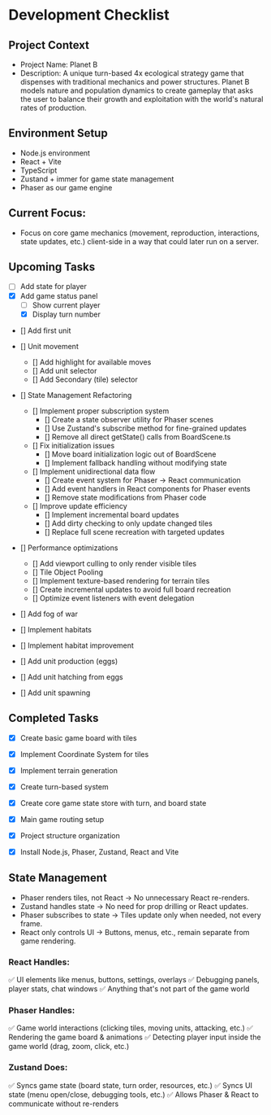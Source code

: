 # Development Checklist

## Project Context
- Project Name: Planet B
- Description: A unique turn-based 4x ecological strategy game that dispenses with traditional mechanics and power structures. Planet B models nature and population dynamics to create gameplay that asks the user to balance their growth and exploitation with the world's natural rates of production. 

## Environment Setup
- Node.js environment
- React + Vite
- TypeScript
- Zustand + immer for game state management
- Phaser as our game engine

## Current Focus:
- Focus on core game mechanics (movement, reproduction, interactions, state updates, etc.) client-side in a way that could later run on a server. 

## Upcoming Tasks
- [ ] Add state for player
- [x] Add game status panel
  - [ ] Show current player
  - [x] Display turn number
- [] Add first unit
- [] Unit movement
  - [] Add highlight for available moves
  - [] Add unit selector
  - [] Add Secondary (tile) selector


- [] State Management Refactoring
  - [] Implement proper subscription system
    - [] Create a state observer utility for Phaser scenes
    - [] Use Zustand's subscribe method for fine-grained updates
    - [] Remove all direct getState() calls from BoardScene.ts
  - [] Fix initialization issues
    - [] Move board initialization logic out of BoardScene
    - [] Implement fallback handling without modifying state
  - [] Implement unidirectional data flow
    - [] Create event system for Phaser → React communication
    - [] Add event handlers in React components for Phaser events
    - [] Remove state modifications from Phaser code
  - [] Improve update efficiency
    - [] Implement incremental board updates 
    - [] Add dirty checking to only update changed tiles
    - [] Replace full scene recreation with targeted updates
    
- [] Performance optimizations
  - [] Add viewport culling to only render visible tiles
  - [] Tile Object Pooling
  - [] Implement texture-based rendering for terrain tiles
  - [] Create incremental updates to avoid full board recreation
  - [] Optimize event listeners with event delegation
- [] Add fog of war
- [] Implement habitats
- [] Implement habitat improvement
- [] Add unit production (eggs)
- [] Add unit hatching from eggs
- [] Add unit spawning

## Completed Tasks
- [x] Create basic game board with tiles
- [x] Implement Coordinate System for tiles
- [x] Implement terrain generation
- [x] Create turn-based system
- [X] Create core game state store with turn, and board state
- [x] Main game routing setup
- [x] Project structure organization
- [x] Install Node.js, Phaser, Zustand, React and Vite


## State Management
- Phaser renders tiles, not React → No unnecessary React re-renders.
- Zustand handles state  → No need for prop drilling or React updates.
- Phaser subscribes to state → Tiles update only when needed, not every frame.
- React only controls UI → Buttons, menus, etc., remain separate from game rendering.

### React Handles:
✅ UI elements like menus, buttons, settings, overlays
✅ Debugging panels, player stats, chat windows
✅ Anything that's not part of the game world

### Phaser Handles:
✅ Game world interactions (clicking tiles, moving units, attacking, etc.)
✅ Rendering the game board & animations
✅ Detecting player input inside the game world (drag, zoom, click, etc.)

### Zustand Does:
✅ Syncs game state (board state, turn order, resources, etc.)
✅ Syncs UI state (menu open/close, debugging tools, etc.)
✅ Allows Phaser & React to communicate without re-renders 